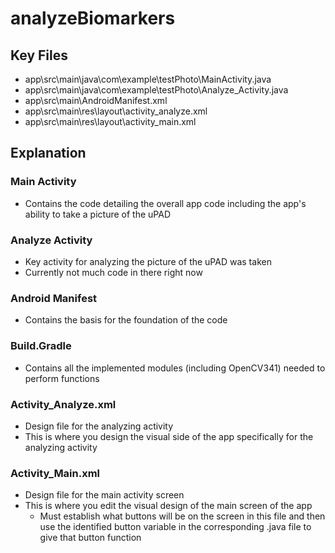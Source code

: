# analyzeBiomarkers

## Key Files
- app\src\main\java\com\example\testPhoto\MainActivity.java
- app\src\main\java\com\example\testPhoto\Analyze_Activity.java
- app\src\main\AndroidManifest.xml
- app\src\main\res\layout\activity_analyze.xml
- app\src\main\res\layout\activity_main.xml

## Explanation
### Main Activity
- Contains the code detailing the overall app code including the app's ability to take a picture of the uPAD
### Analyze Activity
- Key activity for analyzing the picture of the uPAD was taken
- Currently not much code in there right now
### Android Manifest
- Contains the basis for the foundation of the code
### Build.Gradle
- Contains all the implemented modules (including OpenCV341) needed to perform functions
### Activity_Analyze.xml
- Design file for the analyzing activity
- This is where you design the visual side of the app specifically for the analyzing activity
### Activity_Main.xml
- Design file for the main activity screen
- This is where you edit the visual design of the main screen of the app
  - Must establish what buttons will be on the screen in this file and then use the identified button variable in the corresponding .java file to give that button function
